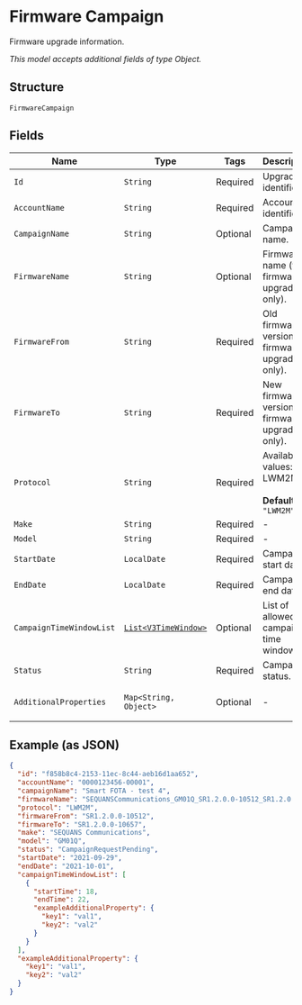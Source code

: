 
# Firmware Campaign

Firmware upgrade information.

*This model accepts additional fields of type Object.*

## Structure

`FirmwareCampaign`

## Fields

| Name | Type | Tags | Description | Getter | Setter |
|  --- | --- | --- | --- | --- | --- |
| `Id` | `String` | Required | Upgrade identifier. | String getId() | setId(String id) |
| `AccountName` | `String` | Required | Account identifier. | String getAccountName() | setAccountName(String accountName) |
| `CampaignName` | `String` | Optional | Campaign name. | String getCampaignName() | setCampaignName(String campaignName) |
| `FirmwareName` | `String` | Optional | Firmware name (for firmware upgrade only). | String getFirmwareName() | setFirmwareName(String firmwareName) |
| `FirmwareFrom` | `String` | Required | Old firmware version (for firmware upgrade only). | String getFirmwareFrom() | setFirmwareFrom(String firmwareFrom) |
| `FirmwareTo` | `String` | Required | New firmware version (for firmware upgrade only). | String getFirmwareTo() | setFirmwareTo(String firmwareTo) |
| `Protocol` | `String` | Required | Available values: LWM2M.<br><br>**Default**: `"LWM2M"` | String getProtocol() | setProtocol(String protocol) |
| `Make` | `String` | Required | - | String getMake() | setMake(String make) |
| `Model` | `String` | Required | - | String getModel() | setModel(String model) |
| `StartDate` | `LocalDate` | Required | Campaign start date. | LocalDate getStartDate() | setStartDate(LocalDate startDate) |
| `EndDate` | `LocalDate` | Required | Campaign end date. | LocalDate getEndDate() | setEndDate(LocalDate endDate) |
| `CampaignTimeWindowList` | [`List<V3TimeWindow>`](../../doc/models/v3-time-window.md) | Optional | List of allowed campaign time windows. | List<V3TimeWindow> getCampaignTimeWindowList() | setCampaignTimeWindowList(List<V3TimeWindow> campaignTimeWindowList) |
| `Status` | `String` | Required | Campaign status. | String getStatus() | setStatus(String status) |
| `AdditionalProperties` | `Map<String, Object>` | Optional | - | Object getAdditionalProperty(String key) | additionalProperty(String key, Object value) |

## Example (as JSON)

```json
{
  "id": "f858b8c4-2153-11ec-8c44-aeb16d1aa652",
  "accountName": "0000123456-00001",
  "campaignName": "Smart FOTA - test 4",
  "firmwareName": "SEQUANSCommunications_GM01Q_SR1.2.0.0-10512_SR1.2.0.0-10657",
  "protocol": "LWM2M",
  "firmwareFrom": "SR1.2.0.0-10512",
  "firmwareTo": "SR1.2.0.0-10657",
  "make": "SEQUANS Communications",
  "model": "GM01Q",
  "status": "CampaignRequestPending",
  "startDate": "2021-09-29",
  "endDate": "2021-10-01",
  "campaignTimeWindowList": [
    {
      "startTime": 18,
      "endTime": 22,
      "exampleAdditionalProperty": {
        "key1": "val1",
        "key2": "val2"
      }
    }
  ],
  "exampleAdditionalProperty": {
    "key1": "val1",
    "key2": "val2"
  }
}
```

